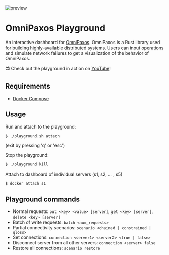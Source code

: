 ![preview](preview.gif)

# OmniPaxos Playground
An interactive dashboard for [OmniPaxos](https://omnipaxos.com/). OmniPaxos is a Rust library used for building highly-available distributed systems. Users can input operations and simulate network failures to get a visualization of the behavior of OmniPaxos.

:tv: Check out the playground in action on [YouTube](https://youtu.be/Jq0M39MCnK4)!

## Requirements
- [Docker Compose](https://docs.docker.com/compose/install/)

## Usage
Run and attach to the playground:
```bash
$ ./playground.sh attach
```
(exit by pressing 'q' or 'esc')

Stop the playground:
```bash
$ ./playground kill
```
Attach to dashboard of individual servers (s1, s2, ... , s5)
```bash
$ docker attach s1
```

## Playground commands
- Normal requests: `put <key> <value> [server]`, `get <key> [server]`, `delete <key> [server]`
- Batch of write requests: `batch <num_requests>`
- Partial connectivity scenarios: `scenario <chained | constrained | qloss>`
- Set connections: `connection <server1> <server2> <true | false>`
- Disconnect server from all other servers: `connection <server> false`
- Restore all connections: `scenario restore`
